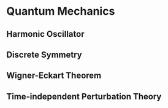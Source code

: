 # Quantum Mechanics

## Harmonic Oscillator
<object data="Harmonic oscillator.pdf" type="application/pdf" width="100%" height="1000px"></object>

## Discrete Symmetry
<object data="Discrete symmetry.pdf" type="application/pdf" width="100%" height="1000px"></object>

## Wigner-Eckart Theorem
<object data="Wigner-Eckart Theorem.pdf" type="application/pdf" width="100%" height="1000px"></object>

## Time-independent Perturbation Theory
<object data="Time-indep pert theory.pdf" type="application/pdf" width="100%" height="1000px"></object>
